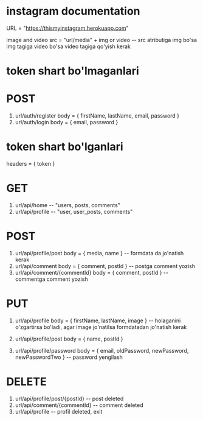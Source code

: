 # instagram documentation

URL = "https://thismyinstagram.herokuapp.com"

image and video src = "url/media" + img or video -- src atributiga img bo'sa img tagiga video bo'sa video tagiga qo'yish kerak

# token shart bo'lmaganlari

# POST

1. url/auth/register
   body = { firstName, lastName, email, password }
2. url/auth/login
   body = { email, password }

# token shart bo'lganlari

headers = { token }

# GET

1. url/api/home -- "users, posts, comments"
2. url/api/profile -- "user, user_posts, comments"

# POST

1. url/api/profile/post
   body = { media, name } -- formdata da jo'natish kerak
2. url/api/comment
   body = { comment, postId } -- postga comment yozish
3. url/api/comment/{commentId}
   body = { comment, postId } -- commentga comment yozish

# PUT

1. url/api/profile
   body = { firstName, lastName, image } -- holaganini o'zgartirsa bo'ladi, agar image jo'natilsa formdatadan jo'natish kerak

2. url/api/profile/post
   body = { name, postId }
3. url/api/profile/password
   body = { email, oldPassword, newPassword, newPasswordTwo } -- password yengilash

# DELETE

1. url/api/profile/post/{postId} -- post deleted
2. url/api/comment/{commentId} -- comment deleted
3. url/api/profile -- profil deleted, exit
